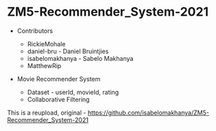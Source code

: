 # ZM5-Recommender_System-2021

* Contributors
  * RickieMohale
  * daniel-bru - Daniel Bruintjies
  * isabelomakhanya - Sabelo Makhanya
  * MatthewRip



* Movie Recommender System
  * Dataset - userId, movieId, rating
  * Collaborative Filtering





This is a reupload, original - https://github.com/isabelomakhanya/ZM5-Recommender_System-2021
